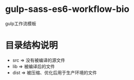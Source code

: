 # gulp-sass-es6-workflow-bio
gulp工作流模板

# 目录结构说明
- src  =>  没有被编译的源文件
- lib  =>  被编译后的文件
- dist =>  被压缩、优化后用于生产环境的文件
